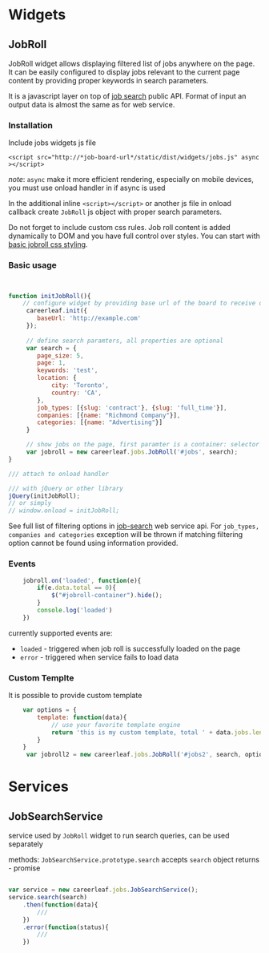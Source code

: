# Widgets

## JobRoll 

JobRoll widget allows displaying filtered list of jobs anywhere on the page. It can be easily configured to display jobs relevant to the current page content by providing proper keywords in search parameters.

It is a javascript layer on top of [job search][job-search-api] public API. Format of input an output data is almost the same as for web service.

### Installation 

Include jobs widgets js file 

    <script src="http://*job-board-url*/static/dist/widgets/jobs.js" async ></script>

*note*: `async` make it more efficient rendering, especially on mobile devices, you must use onload handler in if async is used


In the additional inline `<script></script>` or another js file in onload callback create `JobRoll` js object with proper search parameters. 


Do not forget to include custom css rules. Job roll content is added dynamically to DOM and you have full control over styles. You can start with [basic jobroll css styling][jobroll-css].

### Basic usage

```js


function initJobRoll(){
    // configure widget by providing base url of the board to receive data from
     careerleaf.init({
        baseUrl: 'http://example.com'
     }); 
     
     // define search paramters, all properties are optional
     var search = {
        page_size: 5,
        page: 1,
        keywords: 'test', 
        location: {
            city: 'Toronto', 
            country: 'CA',
        }, 
        job_types: [{slug: 'contract'}, {slug: 'full_time'}],  
        companies: [{name: "Richmond Company"}], 
        categories: [{name: "Advertising"}]
     }

     // show jobs on the page, first paramter is a container: selector or DOM element
     var jobroll = new careerleaf.jobs.JobRoll('#jobs', search);
}

/// attach to onload handler

/// with jQuery or other library 
jQuery(initJobRoll);
// or simply 
// window.onload = initJobRoll;


```

See full list of filtering options in [job-search][job-search-api] web service api.
For `job_types, companies and categories` exception will be thrown if matching filtering option cannot be found using information provided.


### Events 

```js 
    jobroll.on('loaded', function(e){
        if(e.data.total == 0){
            $("#jobroll-container").hide();
        }
        console.log('loaded')
    })

```

currently supported events are: 
- `loaded` - triggered when job roll is successfully loaded on the page
- `error` - triggered when service fails to load data 


### Custom Templte

It is possible to provide custom template 

```js
    var options = {
        template: function(data){
            // use your favorite template engine 
            return 'this is my custom template, total ' + data.jobs.length + ' jobs found' ;
        }
    }
     var jobroll2 = new careerleaf.jobs.JobRoll('#jobs2', search, options);

```

# Services

## JobSearchService 

service used by `JobRoll` widget to run search queries, can be used separately 

methods: 
`JobSearchService.prototype.search` 
accepts `search` object
returns - promise

```js 

var service = new careerleaf.jobs.JobSearchService();
service.search(search)
    .then(function(data){ 
        ///
    })
    .error(function(status){
        /// 
    })


```



[job-search-api]: https://github.com/careerleaf/api/blob/master/sections/job-search.md
[jobroll-css]: https://github.com/careerleaf/api/blob/master/js/jobroll-css.md